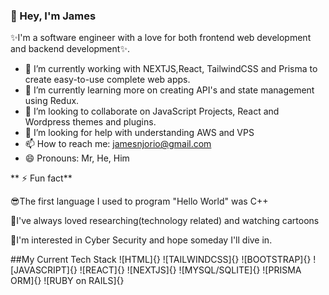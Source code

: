### 👋 Hey, I'm James

✨I'm a software engineer with a love for both frontend web development and backend development✨.

- 🔭 I’m currently working with NEXTJS,React, TailwindCSS  and Prisma to create easy-to-use complete web apps.
- 🌱 I’m currently learning more on creating API's and state management using Redux.
- 👯 I’m looking to collaborate on JavaScript Projects, React and Wordpress themes and plugins.
- 🤔 I’m looking for help with understanding AWS and VPS
- 📫 How to reach me: jamesnjorio@gmail.com
- 😄 Pronouns: Mr, He, Him

** ⚡ Fun fact**

😎The first language I used to program "Hello World" was C++

🔁I've always loved researching(technology related) and watching cartoons

🥇I'm interested in Cyber Security and hope someday I'll dive in.

##My Current Tech Stack
![HTML]{}
![TAILWINDCSS]{}
![BOOTSTRAP]{}
![JAVASCRIPT]{}
![REACT]{}
![NEXTJS]{}
![MYSQL/SQLITE]{}
![PRISMA ORM]{}
![RUBY on RAILS]{}

